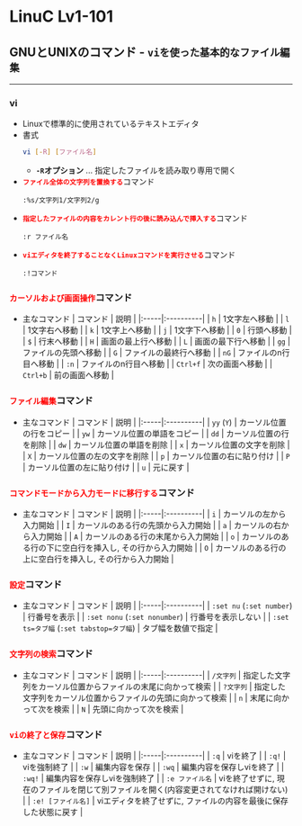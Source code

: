 # LinuC Lv1-101
## GNUとUNIXのコマンド - `viを使った基本的なファイル編集`
***
### vi
- Linuxで標準的に使用されているテキストエディタ
- 書式
    ```sh
    vi [-R] [ファイル名]
    ```
    - **`-R`オプション** ... 指定したファイルを読み取り専用で開く
- <span style="color: red; ">**`ファイル全体の文字列を置換する`**</span>コマンド
    ```vi
    :%s/文字列1/文字列2/g
    ```
- <span style="color: red; ">**`指定したファイルの内容をカレント行の後に読み込んで挿入する`**</span>コマンド
    ```vi
    :r ファイル名
    ```
- <span style="color: red; ">**`viエディタを終了することなくLinuxコマンドを実行させる`**</span>コマンド
    ```vi
    :!コマンド
    ```

###  <span style="color: red; ">`カーソルおよび画面操作`</span>コマンド
- 主なコマンド
    | コマンド | 説明 |
    |:-----|:----------|
    | `h` | 1文字左へ移動 |
    | `l` | 1文字右へ移動 |
    | `k` | 1文字上へ移動 |
    | `j` | 1文字下へ移動 |
    | `0` | 行頭へ移動 |
    | `$` | 行末へ移動 |
    | `H` | 画面の最上行へ移動 |
    | `L` | 画面の最下行へ移動 |
    | `gg` | ファイルの先頭へ移動 |
    | `G` | ファイルの最終行へ移動 |
    | `nG` | ファイルのn行目へ移動 |
    | `:n` | ファイルのn行目へ移動 |
    | `Ctrl+f` | 次の画面へ移動 |
    | `Ctrl+b` | 前の画面へ移動 |

### <span style="color: red; ">`ファイル編集`</span>コマンド
- 主なコマンド
    | コマンド | 説明 |
    |:-----|:----------|
    | `yy` (`Y`) | カーソル位置の行をコピー |
    | `yw` | カーソル位置の単語をコピー |
    | `dd` | カーソル位置の行を削除 |
    | `dw` | カーソル位置の単語を削除  |
    | `x` | カーソル位置の文字を削除 |
    | `X` | カーソル位置の左の文字を削除 |
    | `p` | カーソル位置の右に貼り付け |
    | `P` | カーソル位置の左に貼り付け |
    | `u` | 元に戻す |

### <span style="color: red; ">`コマンドモードから入力モードに移行する`</span>コマンド
- 主なコマンド
    | コマンド | 説明 |
    |:-----|:----------|
    | `i` | カーソルの左から入力開始 |
    | `I` | カーソルのある行の先頭から入力開始 |
    | `a` | カーソルの右から入力開始 |
    | `A` | カーソルのある行の末尾から入力開始 |
    | `o` | カーソルのある行の下に空白行を挿入し, その行から入力開始 |
    | `O` | カーソルのある行の上に空白行を挿入し, その行から入力開始 |

### <span style="color: red; ">`設定`</span>コマンド
- 主なコマンド
    | コマンド | 説明 |
    |:-----|:----------|
    | `:set nu` (`:set number`) | 行番号を表示 |
    | `:set nonu` (`:set nonumber`) | 行番号を表示しない |
    | `:set ts=タブ幅` (`:set tabstop=タブ幅`) | タブ幅を数値で指定 |

### <span style="color: red; ">`文字列の検索`</span>コマンド
- 主なコマンド
    | コマンド | 説明 |
    |:-----|:----------|
    | `/文字列` | 指定した文字列をカーソル位置からファイルの末尾に向かって検索 |
    | `?文字列` | 指定した文字列をカーソル位置からファイルの先頭に向かって検索 |
    | `n` | 末尾に向かって次を検索 |
    | `N` | 先頭に向かって次を検索 |

### <span style="color: red; ">`viの終了と保存`</span>コマンド
- 主なコマンド
    | コマンド | 説明 |
    |:-----|:----------|
    | `:q` | viを終了 |
    | `:q!` | viを強制終了 |
    | `:w` | 編集内容を保存 |
    | `:wq` | 編集内容を保存しviを終了 |
    | `:wq!` | 編集内容を保存しviを強制終了 |
    | `:e ファイル名` | viを終了せずに, 現在のファイルを閉じて別ファイルを開く(内容変更されてなければ開けない) |
    | `:e! [ファイル名]` | viエディタを終了せずに, ファイルの内容を最後に保存した状態に戻す |

